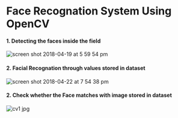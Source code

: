 # Face Recognation System Using OpenCV

#### 1. Detecting the faces inside the field 


![screen shot 2018-04-19 at 5 59 54 pm](https://user-images.githubusercontent.com/26153500/38994718-c1132d30-4404-11e8-85b8-3141eeae3cfb.png)

#### 2. Facial Recognation through values stored in dataset

![screen shot 2018-04-22 at 7 54 38 pm](https://user-images.githubusercontent.com/26153500/39096009-4c44fa00-4667-11e8-838c-af2d22819f8c.png)

#### 2. Check whether the Face matches with image stored in dataset

![cv1 jpg](https://user-images.githubusercontent.com/26153500/39022113-a79e0ca6-4451-11e8-938f-73fee6e9db5c.png)
